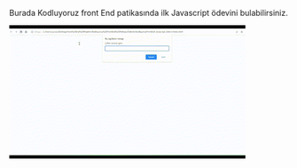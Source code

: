 Burada Kodluyoruz front End patikasında ilk Javascript ödevini bulabilirsiniz.

![me](https://github.com/YunusKaragoz83/kodluyoruzFrontEnd-Javascript_Odev1/blob/main/JAvascriptOdev1.gif)
